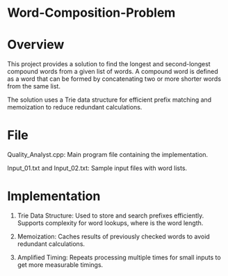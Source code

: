 # Word-Composition-Problem

# Overview
This project provides a solution to find the longest and second-longest compound words from a given list of words. A compound word is defined as a word that can be formed by concatenating two or more shorter words from the same list.

The solution uses a Trie data structure for efficient prefix matching and memoization to reduce redundant calculations.

# File
Quality_Analyst.cpp: Main program file containing the implementation.

Input_01.txt and Input_02.txt: Sample input files with word lists.

# Implementation
1. Trie Data Structure: Used to store and search prefixes efficiently.
   Supports  complexity for word lookups, where  is the word length.

2. Memoization: Caches results of previously checked words to avoid redundant calculations.

3. Amplified Timing: Repeats processing multiple times for small inputs to get more measurable timings.

